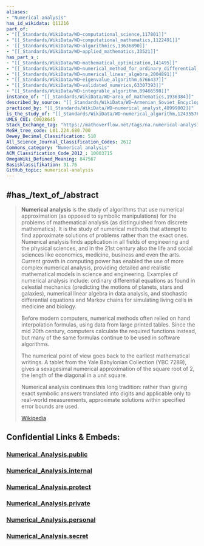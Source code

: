 ```yaml
---
aliases:
- "Numerical analysis"
has_id_wikidata: Q11216
part_of:
- "[[_Standards/WikiData/WD~computational_science,117801]]"
- "[[_Standards/WikiData/WD~computational_mathematics,1122491]]"
- '[[_Standards/WikiData/WD~algorithmics,13636890]]'
- "[[_Standards/WikiData/WD~applied_mathematics,33521]]"
has_part_s_:
- "[[_Standards/WikiData/WD~mathematical_optimization,141495]]"
- "[[_Standards/WikiData/WD~numerical_method_for_ordinary_differential_equations,541182]]"
- "[[_Standards/WikiData/WD~numerical_linear_algebra,2004891]]"
- "[[_Standards/WikiData/WD~eigenvalue_algorithm,6766437]]"
- "[[_Standards/WikiData/WD~validated_numerics,63307393]]"
- "[[_Standards/WikiData/WD~integrable_algorithm,89466598]]"
instance_of: "[[_Standards/WikiData/WD~area_of_mathematics,1936384]]"
described_by_source: "[[_Standards/WikiData/WD~Armenian_Soviet_Encyclopedia,2657718]]"
practiced_by: "[[_Standards/WikiData/WD~numerical_analyst,48999002]]"
is_the_study_of: "[[_Standards/WikiData/WD~numerical_algorithm,124355768]]"
UMLS_CUI: C0028645
Stack_Exchange_tag: "https://mathoverflow.net/tags/na.numerical-analysis"
MeSH_tree_code: L01.224.680.700
Dewey_Decimal_Classification: 518
All_Science_Journal_Classification_Codes: 2612
Commons_category: "Numerical analysis"
ACM_Classification_Code_2012_: 10003715
OmegaWiki_Defined_Meaning: 847567
Basisklassifikation: 31.76
GitHub_topic: numerical-analysis
---
```


## #has_/text_of_/abstract 

> **Numerical analysis** is the study of algorithms that use numerical approximation 
> (as opposed to symbolic manipulations) for the problems of mathematical analysis 
> (as distinguished from discrete mathematics). It is the study of numerical methods that attempt to find approximate solutions of problems rather than the exact ones. Numerical analysis finds application in all fields of engineering and the physical sciences, and in the 21st century also the life and social sciences like economics, medicine, business and even the arts. Current growth in computing power has enabled the use of more complex numerical analysis, providing detailed and realistic mathematical models in science and engineering. Examples of numerical analysis include: ordinary differential equations as found in celestial mechanics (predicting the motions of planets, stars and galaxies), numerical linear algebra in data analysis, and stochastic differential equations and Markov chains for simulating living cells in medicine and biology.
>
> Before modern computers, numerical methods often relied on hand interpolation formulas, using data from large printed tables. Since the mid 20th century, computers calculate the required functions instead, but many of the same formulas continue to be used in software algorithms.
>
> The numerical point of view goes back to the earliest mathematical writings. A tablet from the Yale Babylonian Collection (YBC 7289), gives a sexagesimal numerical approximation of the square root of 2, the length of the diagonal in a unit square.
>
> Numerical analysis continues this long tradition: rather than giving exact symbolic answers translated into digits and applicable only to real-world measurements, approximate solutions within specified error bounds are used.
>
> [Wikipedia](https://en.wikipedia.org/wiki/Numerical%20analysis)




## Confidential Links & Embeds: 

### [Numerical_Analysis.public](/_public\Mathematics\Analysis(Math)/Numerical_Analysis.public.md) 

### [Numerical_Analysis.internal](/_internal\Mathematics\Analysis(Math)/Numerical_Analysis.internal.md) 

### [Numerical_Analysis.protect](/_protect\Mathematics\Analysis(Math)/Numerical_Analysis.protect.md) 

### [Numerical_Analysis.private](/_private\Mathematics\Analysis(Math)/Numerical_Analysis.private.md) 

### [Numerical_Analysis.personal](/_personal\Mathematics\Analysis(Math)/Numerical_Analysis.personal.md) 

### [Numerical_Analysis.secret](/_secret\Mathematics\Analysis(Math)/Numerical_Analysis.secret.md)

